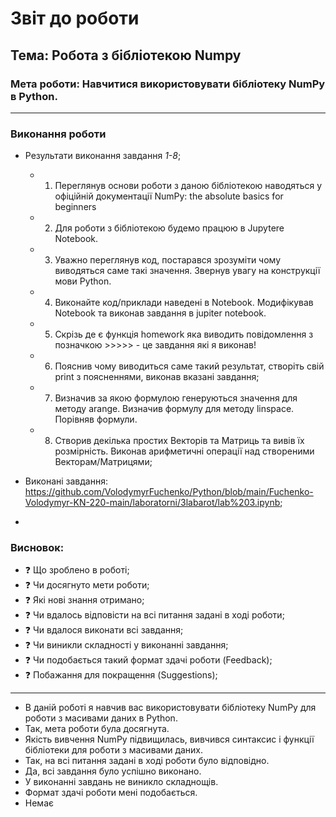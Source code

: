 # Звіт до роботи
## Тема: Робота з бібліотекою Numpy 
### Мета роботи: Навчитися використовувати бібліотеку NumPy в Python.
---
### Виконання роботи
- Результати виконання завдання *1-8*;
    - 1. Переглянув основи роботи з даною бібліотекою наводяться у офіційній документації NumPy: the absolute basics for beginners
    - 2. Для роботи з бібліотекою будемо працюю в Jupytere Notebook.
    - 3. Уважно переглянув код, постарався зрозуміти чому виводяться саме такі значення. Звернув увагу на конструкції мови Python.
    - 4. Виконайте код/приклади наведені в Notebook. Модифікував Notebook та виконав завдання в jupiter notebook.
    - 5. Скрізь де є функція homework яка виводить повідомлення з позначкою >>>>> - це завдання які я виконав!
    - 6. Пояснив чому виводиться саме такий результат, створіть свій print з поясненнями, виконав вказані завдання;
    - 7. Визначив за якою формулою генеруються значення для методу arange. Визначив формулу для методу linspace. Порівняв формули.
    - 8. Створив декілька простих Векторів та Матриць та вивів їх розмірність. Виконав арифметичні операції над створеними Векторам/Матрицями;

- Виконані завдання: https://github.com/VolodymyrFuchenko/Python/blob/main/Fuchenko-Volodymyr-KN-220-main/laboratorni/3labarot/lab%203.ipynb;
- 
### Висновок: 
- :question: Що зроблено в роботі;
- :question: Чи досягнуто мети роботи;
- :question: Які нові знання отримано;
- :question: Чи вдалось відповісти на всі питання задані в ході роботи;
- :question: Чи вдалося виконати всі завдання;
- :question: Чи виникли складності у виконанні завдання;
- :question: Чи подобається такий формат здачі роботи (Feedback);
- :question: Побажання для покращення (Suggestions);
---
- В даній роботі я навчив вас використовувати бібліотеку NumPy для роботи з масивами даних в Python.
- Так, мета роботи була досягнута.
- Якість вивчення NumPy підвищилась, вивчився синтаксис і функції бібліотеки для роботи з масивами даних.
- Так, на всі питання задані в ході роботи було відповідно.
- Да, всі завдання було успішно виконано.
- У виконанні завдань не виникло складнощів.
- Формат здачі роботи мені подобається.
- Немає
